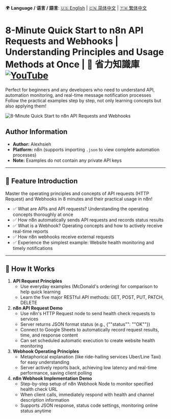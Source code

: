 🌍 **Language / 语言 / 語言**: [🇺🇸 English](./readme-en.md) | [🇨🇳 简体中文](./readme-cn.md) | [🇹🇼 繁体中文](./readme.md)

# 8-Minute Quick Start to n8n API Requests and Webhooks | Understanding Principles and Usage Methods at Once | 🧠 省力知識庫[![YouTube](https://img.shields.io/badge/Watch%20on-YouTube-red?logo=youtube)](https://youtu.be/l5-s6h2iY_M)

Perfect for beginners and any developers who need to understand API, automation monitoring, and real-time message notification processes
Follow the practical examples step by step, not only learning concepts but also applying them!

![8-Minute Quick Start to n8n API Requests and Webhooks](https://github.com/qwedsazxc78/ai-automation-n8n/blob/main/n8n/20-n8n-http-request-and-webhook/cover.png?raw=true)

## Author Information

* **Author:** Alexhsieh
* **Platform:** n8n (supports importing `.json` to view complete automation processes)
* **Note:** Examples do not contain any private API keys

---

## 📌 Feature Introduction

Master the operating principles and concepts of API requests (HTTP Request) and Webhooks in 8 minutes
and their practical usage in n8n!

* ✅ What are APIs and API requests? Understanding the operating concepts thoroughly at once
* ✅ How n8n automatically sends API requests and records status results
* ✅ What is a Webhook? Operating concepts and how to actively receive real-time reports
* ✅ How n8n webhooks receive external requests
* ✅ Experience the simplest example: Website health monitoring and timely notifications

---

## 🔧 How It Works

1. **API Request Principles**
    - Use everyday examples (McDonald's ordering) for comparison to help quick learning
    - Learn the five major RESTful API methods: GET, POST, PUT, PATCH, DELETE
2. **n8n API Request Demo**
    - Use n8n's HTTP Request node to send health check requests to services
    - Server returns JSON format status (e.g., {""status"": ""OK""})
    - Connect to Google Sheets to automatically record request results, time, and response content
    - Can set scheduled automatic execution to create website health monitoring
3. **Webhook Operating Principles**
    - Metaphorical explanation (like ride-hailing services Uber/Line Taxi) for easy understanding
    - Server actively reports back, achieving low latency and real-time performance, saving client polling
4. **n8n Webhook Implementation Demo**
    - Step-by-step setup of n8n Webhook Node to monitor specified health check URL
    - When client calls, immediately respond with health and channel description information
    - Supports JSON response, status code settings, monitoring online status anytime